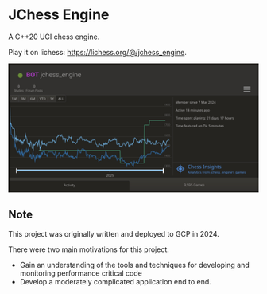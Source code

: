 # JChess Engine

A C++20 UCI chess engine. 

Play it on lichess: https://lichess.org/@/jchess_engine.

![image](./engine_stats_2025.jpg)

## Note

This project was originally written and deployed to GCP in 2024.

There were two main motivations for this project:
- Gain an understanding of the tools and techniques for developing and monitoring performance critical code
- Develop a moderately complicated application end to end.